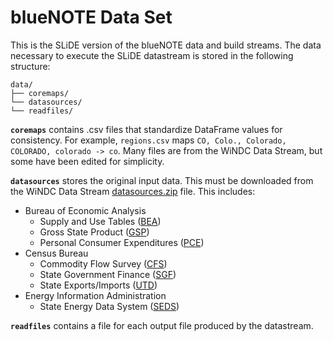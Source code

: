 # blueNOTE Data Set

This is the SLiDE version of the blueNOTE data and build streams.
The data necessary to execute the SLiDE datastream is stored in the following structure:

```
data/
├── coremaps/
└── datasources/
└── readfiles/
```

**`coremaps`** contains .csv files that standardize DataFrame values for consistency. For example, `regions.csv` maps `CO, Colo., Colorado, COLORADO, colorado -> co`. Many files are from the WiNDC Data Stream, but some have been edited for simplicity.

**`datasources`** stores the original input data.
This must be downloaded from the WiNDC Data Stream [datasources.zip](https://windc.wisc.edu/datasources.zip) file. This includes:
* Bureau of Economic Analysis
    * Supply and Use Tables ([BEA](https://www.bea.gov/industry/io_annual.htm))
    * Gross State Product ([GSP](https://www.bea.gov/newsreleases/regional/gdp_state/qgsp_newsrelease.htm))
    * Personal Consumer Expenditures ([PCE](https://www.bea.gov/newsreleases/regional/pce/pce_newsrelease.htm))
* Census Bureau
    * Commodity Flow Survey ([CFS](https://www.census.gov/econ/cfs/))
    * State Government Finance ([SGF](https://www.census.gov/programs-surveys/state/data/tables.All.html))
    * State Exports/Imports ([UTD](https://usatrade.census.gov))
* Energy Information Administration
    * State Energy Data System ([SEDS](https://www.eia.gov/state/seds))

**`readfiles`** contains a file for each output file produced by the datastream.